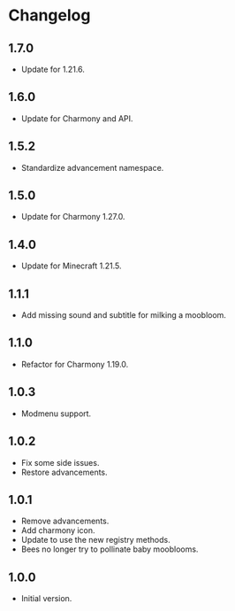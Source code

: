 # Changelog

## 1.7.0

- Update for 1.21.6.

## 1.6.0

- Update for Charmony and API.

## 1.5.2

- Standardize advancement namespace.

## 1.5.0

- Update for Charmony 1.27.0.

## 1.4.0

- Update for Minecraft 1.21.5.

## 1.1.1

- Add missing sound and subtitle for milking a moobloom.

## 1.1.0

- Refactor for Charmony 1.19.0.

## 1.0.3

- Modmenu support.

## 1.0.2

- Fix some side issues.
- Restore advancements.

## 1.0.1

- Remove advancements.
- Add charmony icon.
- Update to use the new registry methods.
- Bees no longer try to pollinate baby mooblooms.

## 1.0.0

- Initial version.